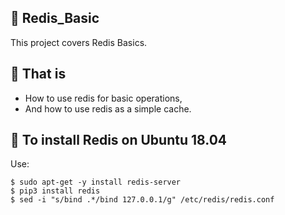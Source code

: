 ## :file_folder: Redis_Basic

This project covers Redis Basics.

## :scroll: That is
- How to use redis for basic operations,
- And how to use redis as a simple cache.

## :open_file_folder: To install Redis on Ubuntu 18.04
Use:
```
$ sudo apt-get -y install redis-server
$ pip3 install redis
$ sed -i "s/bind .*/bind 127.0.0.1/g" /etc/redis/redis.conf
```
